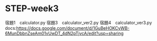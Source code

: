 # STEP-week3
宿題1　calculator.py
宿題3　calculator_ver2.py
宿題4　calculator_ver3.py
docs:https://docs.google.com/document/d/1GuBeHOKCyWB-6MunDbbnZseAm01vUwDT_4dN2pTjvcA/edit?usp=sharing
